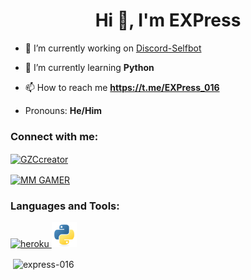 <h1 align="center">Hi 👋, I'm EXPress</h1>

- 🔭 I’m currently working on [Discord-Selfbot](https://github.com/EXPress-016/Discord-Selfbot)

- 🌱 I’m currently learning **Python**

- 📫 How to reach me **https://t.me/EXPress_016**

- Pronouns: **He/Him**

<h3 align="left">Connect with me:</h3>

<p align="left">

<a href="https://instagram.com/gzccreator" target="blank"><img align="center" src="https://raw.githubusercontent.com/rahuldkjain/github-profile-readme-generator/master/src/images/icons/Social/instagram.svg" alt="GZCcreator" height="30" width="40" /></a>

<a href="https://dc.mm-gamer.ml" target="blank"><img align="center" src="https://raw.githubusercontent.com/rahuldkjain/github-profile-readme-generator/master/src/images/icons/Social/discord.svg" alt="MM GAMER" height="30" width="40" /></a>

</p>

<h3 align="left">Languages and Tools:</h3>

<p align="left"> <a href="https://heroku.com" target="_blank"> <img src="https://www.vectorlogo.zone/logos/heroku/heroku-icon.svg" alt="heroku" width="40" height="40"/> </a> <a href="https://www.python.org" target="_blank"> <img src="https://raw.githubusercontent.com/devicons/devicon/master/icons/python/python-original.svg" alt="python" width="40" height="40"/> </a> </p>

<p>&nbsp;<img align="center" src="https://github-readme-stats.vercel.app/api?username=express-016&show_icons=true&locale=en" alt="express-016" /></p>

